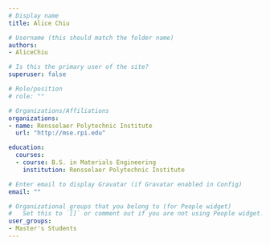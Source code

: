 ```yaml
---
# Display name
title: Alice Chiu

# Username (this should match the folder name)
authors:
- AliceChiu

# Is this the primary user of the site?
superuser: false

# Role/position
# role: ""

# Organizations/Affiliations
organizations:
- name: Rensselaer Polytechnic Institute
  url: "http://mse.rpi.edu"

education:
  courses:
  - course: B.S. in Materials Engineering
    institution: Rensselaer Polytechnic Institute

# Enter email to display Gravatar (if Gravatar enabled in Config)
email: ""

# Organizational groups that you belong to (for People widget)
#   Set this to `[]` or comment out if you are not using People widget.
user_groups:
- Master's Students
---
```

